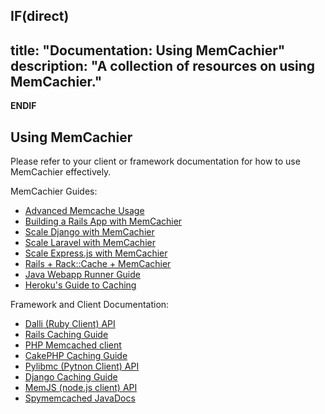 **IF(direct)**
---
title: "Documentation: Using MemCachier"
description: "A collection of resources on using MemCachier."
---
**ENDIF**

## Using MemCachier

Please refer to your client or framework documentation for how to use
MemCachier effectively.

MemCachier Guides:

  - [Advanced Memcache Usage](https://devcenter.heroku.com/articles/advanced-memcache)
  - [Building a Rails App with MemCachier](https://devcenter.heroku.com/articles/building-a-rails-3-application-with-memcache)
  - [Scale Django with MemCachier](https://devcenter.heroku.com/articles/django-memcache)
  - [Scale Laravel with MemCachier](https://devcenter.heroku.com/articles/laravel-memcache)
  - [Scale Express.js with MemCachier](https://devcenter.heroku.com/articles/expressjs-memcache)
  - [Rails + Rack::Cache + MemCachier](https://devcenter.heroku.com/articles/rack-cache-memcached-rails31)
  - [Java Webapp Runner Guide](https://devcenter.heroku.com/articles/java-webapp-runner)
  - [Heroku's Guide to Caching](https://devcenter.heroku.com/articles/caching-strategies)

Framework and Client Documentation:

  - [Dalli (Ruby Client) API](http://www.rubydoc.info/github/mperham/dalli/Dalli/Client)
  - [Rails Caching Guide](http://guides.rubyonrails.org/caching_with_rails.html)
  - [PHP Memcached client](http://www.php.net/manual/en/book.memcached.php)
  - [CakePHP Caching Guide](http://book.cakephp.org/2.0/en/core-libraries/caching.html)
  - [Pylibmc (Pytnon Client) API](http://sendapatch.se/projects/pylibmc/)
  - [Django Caching Guide](https://docs.djangoproject.com/en/dev/topics/cache/)
  - [MemJS (node.js client) API](https://memjs.netlify.com/)
  - [Spymemcached JavaDocs](https://dustin.github.io/java-memcached-client/apidocs/)
